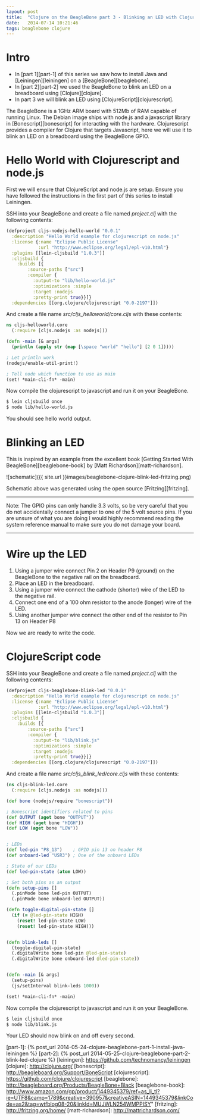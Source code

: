 ```yaml
---
layout: post
title:  "Clojure on the BeagleBone part 3 - Blinking an LED with ClojureScript"
date:   2014-07-14 10:21:46
tags: beaglebone clojure
---
```


# Intro
- In [part 1][part-1] of this series we saw how to install Java and [Leiningen][leiningen] on a [BeagleBone][beaglebone].
- In [part 2][part-2] we used the BeagleBone to blink an LED on a breadboard using [Clojure][clojure].
- In part 3 we will blink an LED using [ClojureScript][clojurescript].

The BeagleBone is a 1GHz ARM board with 512Mb of RAM capable of running Linux. The Debian image ships with node.js and a javascript library in [Bonescript][bonescript] for interacting with the hardware. Clojurescript provides a compiler for Clojure that targets Javascript, here we will use it to blink an LED on a breadboard using the BeagleBone GPIO.

# Hello World with Clojurescript and node.js

First we will ensure that ClojureScript and node.js are setup. Ensure you have followed the instructions in the first part of this series to install Leiningen.

SSH into your BeagleBone and create a file named *project.clj* with the following contents:

```clojure
(defproject cljs-nodejs-hello-world "0.0.1"
  :description "Hello World example for clojurescript on node.js"
  :license {:name "Eclipse Public License"
            :url "http://www.eclipse.org/legal/epl-v10.html"}
  :plugins [[lein-cljsbuild "1.0.3"]]
  :cljsbuild {
    :builds [{
        :source-paths ["src"]
        :compiler {
          :output-to "lib/hello-world.js"
          :optimizations :simple
          :target :nodejs
          :pretty-print true}}]}
  :dependencies [[org.clojure/clojurescript "0.0-2197"]])
```

And create a file name *src/cljs\_helloworld/core.cljs* with these contents:

```clojure
ns cljs-helloworld.core
  (:require [cljs.nodejs :as nodejs]))

(defn -main [& args]
  (println (apply str (map [\space "world" "hello"] [2 0 1]))))

; Let println work
(nodejs/enable-util-print!)

; Tell node which function to use as main
(set! *main-cli-fn* -main)
```

Now compile the clojurescript to javascript and run it on your BeagleBone.

```bash
$ lein cljsbuild once
$ node lib/hello-world.js
```

You should see hello world output.


# Blinking an LED

This is inspired by an example from the excellent book [Getting Started With BeagleBone][beaglebone-book] by [Matt Richardson][matt-richardson].

![schematic]({{ site.url }}images/beaglebone-clojure-blink-led-fritzing.png)

Schematic above was generated using the open source [Fritzing][fritzing].

---
Note: The GPIO pins can only handle 3.3 volts, so be very careful that you do not accidentally connect a jumper to one of the 5 volt source pins. If you are unsure of what you are doing I would highly recommend reading the system reference manual to make sure you do not damage your board.

---

# Wire up the LED
1. Using a jumper wire connect Pin 2 on Header P9 (ground) on the BeagleBone to the negative rail on the breadboard.
2. Place an LED in the breadboard.
3. Using a jumper wire connect the cathode (shorter) wire of the LED to the negative rail.
4. Connect one end of a 100 ohm resistor to the anode (longer) wire of the LED.
5. Using another jumper wire connect the other end of the resistor to Pin 13 on Header P8

Now we are ready to write the code.

# ClojureScript code

SSH into your BeagleBone and create a file named *project.clj* with the following contents:

```clojure
(defproject cljs-beaglebone-blink-led "0.0.1"
  :description "Hello World example for clojurescript on node.js"
  :license {:name "Eclipse Public License"
            :url "http://www.eclipse.org/legal/epl-v10.html"}
  :plugins [[lein-cljsbuild "1.0.3"]]
  :cljsbuild {
    :builds [{
        :source-paths ["src"]
        :compiler {
          :output-to "lib/blink.js"
          :optimizations :simple
          :target :nodejs
          :pretty-print true}}]}
  :dependencies [[org.clojure/clojurescript "0.0-2197"]])
```

And create a file name *src/cljs\_blink\_led/core.cljs* with these contents:

```clojure
(ns cljs-blink-led.core
  (:require [cljs.nodejs :as nodejs]))

(def bone (nodejs/require "bonescript"))

; Bonescript identifiers related to pins
(def OUTPUT (aget bone "OUTPUT"))
(def HIGH (aget bone "HIGH"))
(def LOW (aget bone "LOW"))


; LEDs
(def led-pin "P8_13")    ; GPIO pin 13 on header P8
(def onboard-led "USR3") ; One of the onboard LEDs

; State of our LEDs
(def led-pin-state (atom LOW))

; Set both pins as an output
(defn setup-pins []
  (.pinMode bone led-pin OUTPUT)
  (.pinMode bone onboard-led OUTPUT))

(defn toggle-digital-pin-state []
  (if (= @led-pin-state HIGH)
    (reset! led-pin-state LOW)
    (reset! led-pin-state HIGH)))


(defn blink-leds []
  (toggle-digital-pin-state)
  (.digitalWrite bone led-pin @led-pin-state)
  (.digitalWrite bone onboard-led @led-pin-state))


(defn -main [& args]
  (setup-pins)
  (js/setInterval blink-leds 1000))

(set! *main-cli-fn* -main)
```

Now compile the clojurescript to javascript and run it on your BeagleBone.

```bash
$ lein cljsbuild once
$ node lib/blink.js
```

Your LED should now blink on and off every second.



[part-1]: {% post_url 2014-05-24-clojure-beaglebone-part-1-install-java-leiningen %}
[part-2]: {% post_url 2014-05-25-clojure-beaglebone-part-2-blink-led-clojure %}
[leiningen]: https://github.com/technomancy/leiningen
[clojure]: http://clojure.org/
[bonescript]: http://beagleboard.org/Support/BoneScript
[clojurescript]: https://github.com/clojure/clojurescript
[beaglebone]: http://beagleboard.org/Products/BeagleBone+Black
[beaglebone-book]: http://www.amazon.com/gp/product/1449345379/ref=as_li_tl?ie=UTF8&camp=1789&creative=390957&creativeASIN=1449345379&linkCode=as2&tag=wtfblog08-20&linkId=MUJWLN254WMPPISY"
[fritzing]: http://fritzing.org/home/
[matt-richardson]: http://mattrichardson.com/
